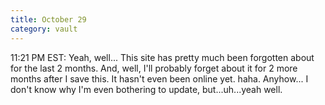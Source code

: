 ```yaml
---
title: October 29
category: vault
---
```


11:21 PM EST: Yeah, well... This site has pretty much been forgotten about for
the last 2 months. And, well, I'll probably forget about it for 2 more months
after I save this. It hasn't even been online yet. haha. Anyhow... I don't
know why I'm even bothering to update, but...uh...yeah well.
